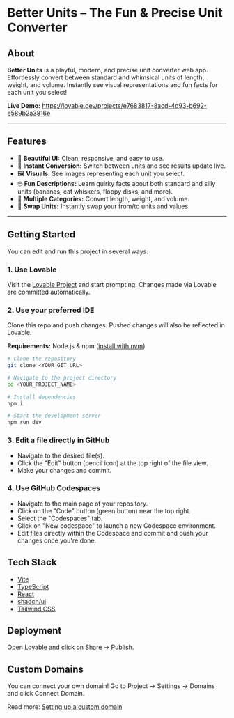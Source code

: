 
# Better Units – The Fun & Precise Unit Converter


## About

**Better Units** is a playful, modern, and precise unit converter web app. Effortlessly convert between standard and whimsical units of length, weight, and volume. Instantly see visual representations and fun facts for each unit you select!

**Live Demo:** https://lovable.dev/projects/e7683817-8acd-4d93-b692-e589b2a3816e

---

## Features

- 🌟 **Beautiful UI:** Clean, responsive, and easy to use.
- 🔄 **Instant Conversion:** Switch between units and see results update live.
- 🖼️ **Visuals:** See images representing each unit you select.
- 🤓 **Fun Descriptions:** Learn quirky facts about both standard and silly units (bananas, cat whiskers, floppy disks, and more).
- 🧮 **Multiple Categories:** Convert length, weight, and volume.
- 🔀 **Swap Units:** Instantly swap your from/to units and values.

---


## Getting Started

You can edit and run this project in several ways:

### 1. Use Lovable

Visit the [Lovable Project](https://lovable.dev/projects/e7683817-8acd-4d93-b692-e589b2a3816e) and start prompting. Changes made via Lovable are committed automatically.

### 2. Use your preferred IDE

Clone this repo and push changes. Pushed changes will also be reflected in Lovable.

**Requirements:** Node.js & npm ([install with nvm](https://github.com/nvm-sh/nvm#installing-and-updating))

```sh
# Clone the repository
git clone <YOUR_GIT_URL>

# Navigate to the project directory
cd <YOUR_PROJECT_NAME>

# Install dependencies
npm i

# Start the development server
npm run dev
```

### 3. Edit a file directly in GitHub

- Navigate to the desired file(s).
- Click the "Edit" button (pencil icon) at the top right of the file view.
- Make your changes and commit.

### 4. Use GitHub Codespaces

- Navigate to the main page of your repository.
- Click on the "Code" button (green button) near the top right.
- Select the "Codespaces" tab.
- Click on "New codespace" to launch a new Codespace environment.
- Edit files directly within the Codespace and commit and push your changes once you're done.


## Tech Stack

- [Vite](https://vitejs.dev/)
- [TypeScript](https://www.typescriptlang.org/)
- [React](https://react.dev/)
- [shadcn/ui](https://ui.shadcn.com/)
- [Tailwind CSS](https://tailwindcss.com/)


## Deployment

Open [Lovable](https://lovable.dev/projects/e7683817-8acd-4d93-b692-e589b2a3816e) and click on Share → Publish.


## Custom Domains

You can connect your own domain! Go to Project → Settings → Domains and click Connect Domain.

Read more: [Setting up a custom domain](https://docs.lovable.dev/tips-tricks/custom-domain#step-by-step-guide)
